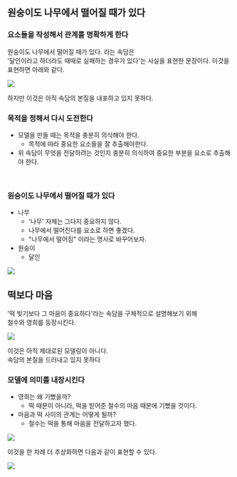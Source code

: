 ## 원숭이도 나무에서 떨어질 때가 있다

### 요소들을 작성해서 관계를 명확하게 한다

원숭이도 나무에서 떨어질 때가 있다. 라는 속담은  
'달인이라고 하더라도 때때로 실패하는 경우가 있다'는 사실을 표현한 문장이다.
이것을 표현하면 아래와 같다.

<img src="./img/Monkey.png" />

하지만 이것은 아직 속담의 본질을 내포하고 있지 못하다.

### 목적을 정해서 다시 도전한다

- 모델을 만들 때는 목적을 충분히 의식해야 한다.
  - 목적에 따라 중요한 요소들을 잘 추출해야한다.
- 위 속담이 무엇을 전달하려는 것인지 충분히 의식하여 중요한 부분을 요소로 추출해야 한다.

<br>

### 원숭이도 나무에서 떨어질 때가 있다

- 나무
  - '나무' 자체는 그다지 중요하지 않다.
  - 나무에서 떨어진다를 요소로 하면 좋겠다.
  - "나무에서 떨어짐" 이라는 명사로 바꾸어보자.
- 원숭이
  - 달인

<img src="./img/better-modeling.png" />

<br>

## 떡보다 마음

'떡 빚기보다 그 마음이 중요하다'라는 속담을 구체적으로 설명해보기 위해  
철수와 영희를 등장시킨다.

<img src="./img/korean-cake.png" />

이것은 아직 제대로된 모델링이 아니다.  
속담의 본질을 드러내고 있지 못하다

### 모델에 의미를 내장시킨다

- 영희는 왜 기뻤을까?
  - 떡 때문이 아니라, 떡을 빋어준 철수의 마음 때문에 기뻤을 것이다.
- 마음과 떡 사이의 관계는 어떻게 될까?
  - 철수는 떡을 통해 마음을 전달하고자 했다.

<img src="./img/better-modeling-cake.png" />

이것을 한 차례 더 추상화하면 다음과 같이 표현할 수 있다.

<img src="./img/present-modeling.png" />
